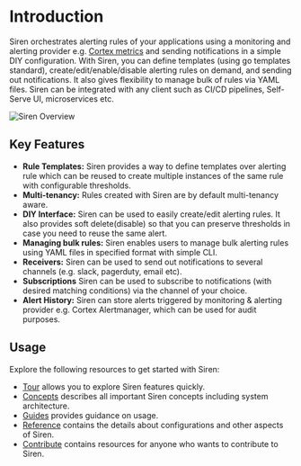 # Introduction

Siren orchestrates alerting rules of your applications using a monitoring and alerting provider e.g. [Cortex metrics](https://cortexmetrics.io/) and sending notifications in a simple DIY configuration. With Siren, you can define templates (using go templates standard), create/edit/enable/disable alerting rules on demand, and sending out notifications. It also gives flexibility to manage bulk of rules via YAML files. Siren can be integrated with any client such as CI/CD pipelines, Self-Serve UI, microservices etc.

![Siren Overview](/img/overview.svg)

## Key Features

- **Rule Templates:** Siren provides a way to define templates over alerting rule which can be reused to create multiple instances of the same rule with configurable thresholds.
- **Multi-tenancy:** Rules created with Siren are by default multi-tenancy aware.
- **DIY Interface:** Siren can be used to easily create/edit alerting rules. It also provides soft delete(disable) so that you can preserve thresholds in case you need to reuse the same alert.
- **Managing bulk rules:** Siren enables users to manage bulk alerting rules using YAML files in specified format with simple CLI.
- **Receivers:** Siren can be used to send out notifications to several channels (e.g. slack, pagerduty, email etc).
- **Subscriptions** Siren can be used to subscribe to notifications (with desired matching conditions) via the channel of your choice.
- **Alert History:** Siren can store alerts triggered by monitoring & alerting provider e.g. Cortex Alertmanager, which can be used for audit purposes.

## Usage

Explore the following resources to get started with Siren:

- [Tour](tour/introduction.md) allows you to explore Siren features quickly.
- [Concepts](concepts/overview.md) describes all important Siren concepts including system architecture.
- [Guides](guides/overview.md) provides guidance on usage.
- [Reference](reference/server_configuration.md) contains the details about configurations and other aspects of Siren.
- [Contribute](contribute/contribution.md) contains resources for anyone who wants to contribute to Siren.
